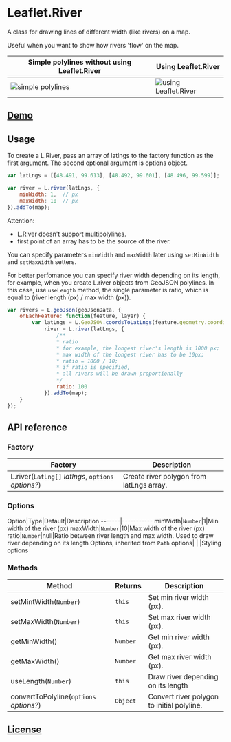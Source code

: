 # Leaflet.River

A class for drawing lines of different width (like rivers) on a map.

Useful when you want to show how rivers 'flow' on the map.

Simple polylines without using Leaflet.River | Using Leaflet.River
------|------
![simple polylines](https://cloud.githubusercontent.com/assets/17549928/20976102/8390b408-bcb2-11e6-8dd2-7354f4aa86cf.png) |![using Leaflet.River](https://cloud.githubusercontent.com/assets/17549928/20976101/838f5680-bcb2-11e6-8d49-3da1a3ecd25f.png)

## [Demo](https://ggolikov.github.io/Leaflet.River)
## Usage
To create a L.River, pass an array of latlngs to the factory function as the first argument. The second optional argument is options object.
```javascript
var latLngs = [[48.491, 99.613], [48.492, 99.601], [48.496, 99.599]];

var river = L.river(latLngs, {
    minWidth: 1,  // px
    maxWidth: 10  // px
}).addTo(map);
```
Attention:
- L.River doesn't support multipolylines.
- first point of an array has to be the source of the river.

You can specify parameters `minWidth` and `maxWidth` later using `setMinWidth` and `setMaxWidth` setters.

For better perfomance you can specify river width depending on its length, for example, when you create L.river objects from GeoJSON polylines.
In this case, use `useLength` method, the single parameter is ratio, which is equal to (river length (px) / max width (px)).

```javascript
var rivers = L.geoJson(geoJsonData, {
    onEachFeature: function(feature, layer) {
        var latLngs = L.GeoJSON.coordsToLatLngs(feature.geometry.coordinates),
            river = L.river(latLngs, {
                /**
                * ratio
                * for example, the longest river's length is 1000 px;
                * max width of the longest river has to be 10px;
                * ratio = 1000 / 10;
                * if ratio is specified,
                * all rivers will be drawn proportionally
                */
                ratio: 100
            }).addTo(map);
    }
});
```

## API reference
### Factory
Factory|Description
-------|-----------
L.river(`LatLng[]` _latlngs_, `options` _options?_)| Create river polygon from latLngs array.

### Options
Option|Type|Default|Description
-------|-----------
minWidth|`Number`|1|Min width of the river (px)
maxWidth|`Number`|10|Max width of the river (px)
ratio|`Number`|null|Ratio between river length and max width. Used to draw river depending on its length
Options, inherited from `Path` options| | |Styling options

### Methods
Method|Returns|Description
------|-------|-----------
setMintWidth(`Number`)|`this`|Set min river width (px).
setMaxWidth(`Number`)|`this`|Set max river width (px).
getMinWidth()|`Number`|Get min river width (px).
getMaxWidth()|`Number`|Get max river width (px).
useLength(`Number`)|`this`|Draw river depending on its length
convertToPolyline(`options` _options?_)|`Object`|Convert river polygon to initial polyline.

## [License](https://opensource.org/licenses/MIT)
